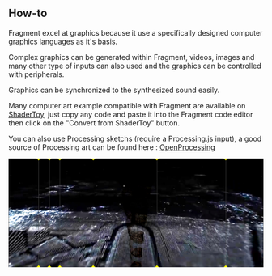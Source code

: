 ## How-to

Fragment excel at graphics because it use a specifically designed computer graphics languages as it's basis.

Complex graphics can be generated within Fragment, videos, images and many other type of inputs can also used and the graphics can be controlled with peripherals.

Graphics can be synchronized to the synthesized sound easily.

Many computer art example compatible with Fragment are available on [ShaderToy](https://www.shadertoy.com), just copy any code and paste it into the Fragment code editor then click on the "Convert from ShaderToy" button.

You can also use Processing sketchs (require a Processing.js input), a good source of Processing art can be found here : [OpenProcessing](https://www.openprocessing.org/)

![Visuals](images/canvas.png)